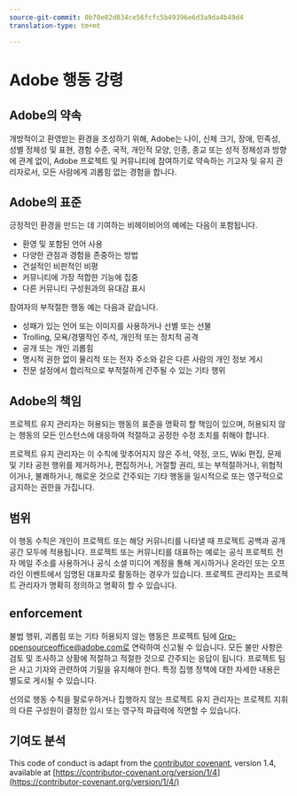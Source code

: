 ```yaml
---
source-git-commit: 0b70e82d034ce56fcfc5b49396e6d3a9da4b49d4
translation-type: tm+mt

---
```

# Adobe 행동 강령

## Adobe의 약속

개방적이고 환영받는 환경을 조성하기 위해, Adobe는 나이, 신체
크기, 장애, 민족성, 성별 정체성 및 표현, 경험 수준, 국적, 개인적 모양, 인종, 종교 또는 성적 정체성과 방향에 관계 없이, Adobe 프로젝트 및
커뮤니티에 참여하기로 약속하는 기고자 및 유지 관리자로서,
모든 사람에게 괴롭힘 없는 경험을 합니다.

## Adobe의 표준

긍정적인 환경을
만드는 데 기여하는 비헤이비어의 예에는 다음이 포함됩니다.

* 환영 및 포함된 언어 사용
* 다양한 관점과 경험을 존중하는 방법
* 건설적인 비판적인 비평
* 커뮤니티에 가장 적합한 기능에 집중
* 다른 커뮤니티 구성원과의 유대감 표시

참여자의 부적절한 행동 예는 다음과 같습니다.

* 성패가 있는 언어 또는 이미지를 사용하거나 선별 또는 선불
* Trolling, 모욕/경멸적인 주석, 개인적 또는 정치적 공격
* 공개 또는 개인 괴롭힘
* 명시적 권한 없이 물리적 또는 전자
주소와 같은 다른 사람의 개인 정보 게시
* 전문 설정에서 합리적으로 부적절하게 간주될 수 있는 기타 행위

## Adobe의 책임

프로젝트 유지 관리자는 허용되는
행동의 표준을 명확히 할 책임이 있으며, 허용되지 않는 행동의 모든 인스턴스에 대응하여 적절하고 공정한 수정 조치를 취해야 합니다.

프로젝트 유지 관리자는 이 수칙에 맞추어지지 않은 주석, 약정, 코드, Wiki 편집, 문제 및 기타 공헌 행위를
제거하거나, 편집하거나, 거절할 권리, 또는 부적절하거나,
위협적이거나, 불쾌하거나, 해로운 것으로 간주되는 기타 행동을 일시적으로 또는
영구적으로 금지하는 권한을 가집니다.

## 범위

이 행동 수칙은 개인이 프로젝트 또는 해당 커뮤니티를 나타낼 때 프로젝트 공백과 공개 공간
모두에 적용됩니다. 프로젝트 또는 커뮤니티를 대표하는 예로는 공식 프로젝트 전자 메일
주소를 사용하거나 공식 소셜 미디어 계정을 통해 게시하거나 온라인 또는 오프라인 이벤트에서 임명된
대표자로 활동하는 경우가 있습니다. 프로젝트 관리자는 프로젝트 관리자가 명확히 정의하고 명확히 할 수 있습니다.

## enforcement

불법 행위, 괴롭힘 또는 기타 허용되지 않는 행동은 프로젝트 팀에 Grp-opensourceoffice@adobe.com로 연락하여 신고될
수 있습니다. 모든 불만 사항은 검토 및 조사하고 상황에 적절하고 적절한 것으로 간주되는 응답이 됩니다. 프로젝트 팀은 사고 기자와 관련하여 기밀을 유지해야 한다.
특정 집행 정책에 대한 자세한 내용은 별도로 게시될 수 있습니다.

선의로 행동 수칙을 팔로우하거나 집행하지 않는 프로젝트 유지 관리자는 프로젝트 지휘의 다른
구성원이 결정한 임시 또는 영구적 파급력에 직면할 수 있습니다.

## 기여도 분석

This code of conduct is adapt from the [contributor covenant](https://contributor-covenant.org), version 1.4,
available at [https://contributor-covenant.org/version/1/4](https://contributor-covenant.org/version/1/4/)
